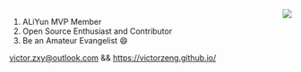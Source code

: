 <img align="right" src="https://github-readme-stats.vercel.app/api?username=VictorZeng&count_private=true&hide_title=true&show_icons=true&theme=dark" />


1. ALiYun MVP Member
2. Open Source Enthusiast and Contributor
3. Be an Amateur Evangelist 😄


victor.zxy@outlook.com && https://victorzeng.github.io/

<!--
**VictorZeng/VictorZeng** is a ✨ _special_ ✨ repository because its `README.md` (this file) appears on your GitHub profile.

Here are some ideas to get you started:

- 🔭 I’m currently working on ...
- 🌱 I’m currently learning ...
- 👯 I’m looking to collaborate on ...
- 🤔 I’m looking for help with ...
- 💬 Ask me about ...
- 📫 How to reach me: ...
- 😄 Pronouns: ...
- ⚡ Fun fact: ...
-->
